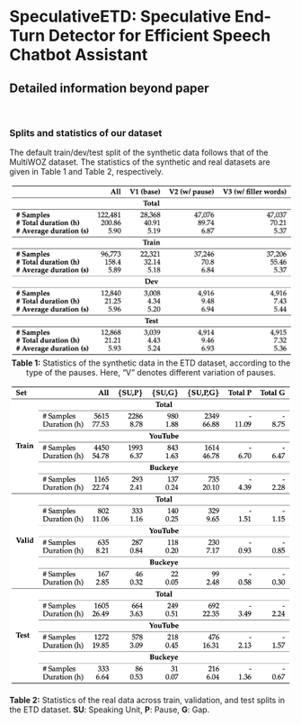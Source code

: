 # SpeculativeETD: Speculative End-Turn Detector for Efficient Speech Chatbot Assistant


## Detailed information beyond paper
<br>

### Splits and statistics of our dataset

The default train/dev/test split of the synthetic data follows that of the MultiWOZ dataset. The statistics of the synthetic and real datasets are given in Table 1 and Table 2, respectively.


<p align="center">
  <img src="/figures/SpeculativeETD_figure1.png" width="800"/>
  <br>
  <b>Table 1:</b> Statistics of the synthetic data in the ETD dataset, according to the type of the pauses. Here, “V” denotes different variation of pauses.
</p>


<p align="center">
  <img src="/figures/SpeculativeETD_figure2.png" width="800"/>
  <br>

  <b>Table 2:</b> Statistics of the real data across train, validation, and test splits in the ETD dataset. <b>SU</b>: Speaking Unit, <b>P</b>: Pause, <b>G</b>: Gap.
</p>
